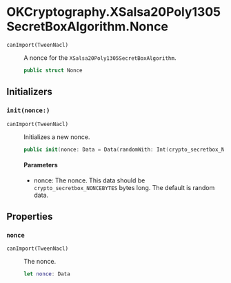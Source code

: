 # OKCryptography.XSalsa20Poly1305SecretBoxAlgorithm.Nonce

<dl>
<dt><code>canImport(TweenNacl)</code></dt>
<dd>

A nonce for the `XSalsa20Poly1305SecretBoxAlgorithm`.

``` swift
public struct Nonce
```

</dd>
</dl>

## Initializers

### `init(nonce:)`

<dl>
<dt><code>canImport(TweenNacl)</code></dt>
<dd>

Initializes a new nonce.

``` swift
public init(nonce: Data = Data(randomWith: Int(crypto_secretbox_NONCEBYTES)))
```

#### Parameters

  - nonce: The nonce. This data should be `crypto_secretbox_NONCEBYTES` bytes long. The default is random data.

</dd>
</dl>

## Properties

### `nonce`

<dl>
<dt><code>canImport(TweenNacl)</code></dt>
<dd>

The nonce.

``` swift
let nonce: Data
```

</dd>
</dl>
